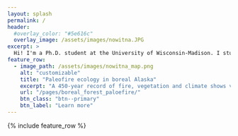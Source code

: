 ```yaml
---
layout: splash
permalink: /
header:
  #overlay_color: "#5e616c"
  overlay_image: /assets/images/nowitna.JPG
excerpt: >
  Hi! I'm a Ph.D. student at the University of Wisconsin-Madison. I study the causes and consequences of fire in temperate forests. 
feature_row:
  - image_path: /assets/images/nowitna_map.png
    alt: "customizable"
    title: "Paleofire ecology in boreal Alaska"
    excerpt: "A 450-year record of fire, vegetation and climate shows variable drivers of fire activity, and rapid 20th-century increases in burning."
    url: "/pages/boreal_forest_paloefire/"
    btn_class: "btn--primary"
    btn_label: "Learn more"    
---
```


{% include feature_row %}